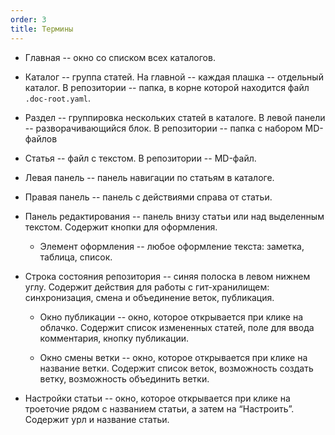 ```yaml
---
order: 3
title: Термины
---
```


-  Главная -- окно со списком всех каталогов.

-  Каталог -- группа статей. На главной -- каждая плашка -- отдельный каталог. В репозитории -- папка, в корне которой находится файл `.doc-root.yaml`.

-  Раздел -- группировка нескольких статей в каталоге. В левой панели -- разворачивающийся блок. В репозитории -- папка с набором MD-файлов

-  Статья -- файл с текстом. В репозитории -- MD-файл.

-  Левая панель -- панель навигации по статьям в каталоге.

-  Правая панель -- панель с действиями справа от статьи.

-  Панель редактирования -- панель внизу статьи или над выделенным текстом. Содержит кнопки для оформления.

   -  Элемент оформления -- любое оформление текста: заметка, таблица, список.

-  Строка состояния репозитория -- синяя полоска в левом нижнем углу. Содержит действия для работы с гит-хранилищем: синхронизация, смена и объединение веток, публикация.

   -  Окно публикации -- окно, которое открывается при клике на облачко. Содержит список измененных статей, поле для ввода комментария, кнопку публикации.

   -  Окно смены ветки -- окно, которое открывается при клике на название ветки. Содержит список веток, возможность создать ветку, возможность объединить ветки.

-  Настройки статьи -- окно, которое открывается при клике на троеточие рядом с названием статьи, а затем на “Настроить”. Содержит урл и название статьи.